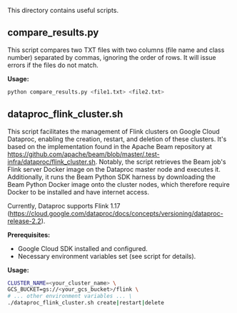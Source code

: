 This directory contains useful scripts.

## compare_results.py
This script compares two TXT files with two columns (file name and class number) separated by commas, ignoring the order of rows. It will issue errors if the files do not match.

**Usage:**
```bash
python compare_results.py <file1.txt> <file2.txt>
```

## dataproc_flink_cluster.sh
This script facilitates the management of Flink clusters on Google Cloud Dataproc, enabling the creation, restart, and deletion of these clusters. It's based on the implementation found in the Apache Beam repository at https://github.com/apache/beam/blob/master/.test-infra/dataproc/flink_cluster.sh. Notably, the script retrieves the Beam job's Flink server Docker image on the Dataproc master node and executes it. Additionally, it runs the Beam Python SDK harness by downloading the Beam Python Docker image onto the cluster nodes, which therefore require Docker to be installed and have internet access.

Currently, Dataproc supports Flink 1.17 (https://cloud.google.com/dataproc/docs/concepts/versioning/dataproc-release-2.2).

**Prerequisites:**
- Google Cloud SDK installed and configured.
- Necessary environment variables set (see script for details).

**Usage:**
```bash
CLUSTER_NAME=<your_cluster_name> \
GCS_BUCKET=gs://<your_gcs_bucket>/flink \
# ... other environment variables ... \
./dataproc_flink_cluster.sh create|restart|delete
```
